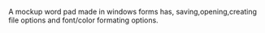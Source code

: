 A mockup word pad made in windows forms has, saving,opening,creating file options and font/color formating options.
